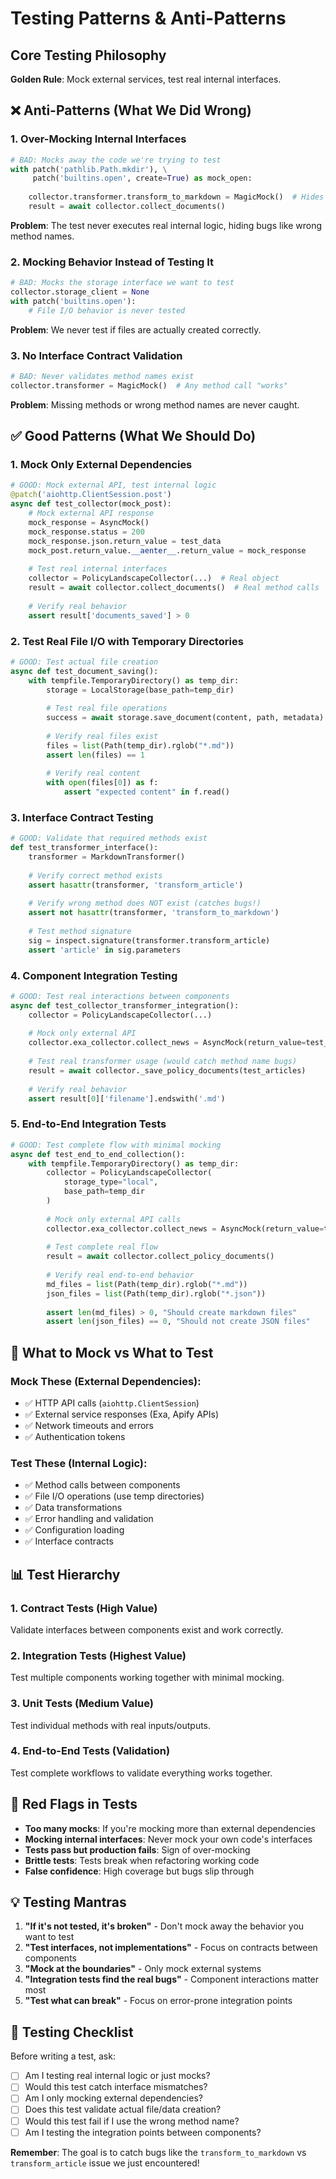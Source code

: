 # Testing Patterns & Anti-Patterns

## Core Testing Philosophy

**Golden Rule**: Mock external services, test real internal interfaces.

## ❌ **Anti-Patterns (What We Did Wrong)**

### 1. Over-Mocking Internal Interfaces
```python
# BAD: Mocks away the code we're trying to test
with patch('pathlib.Path.mkdir'), \
     patch('builtins.open', create=True) as mock_open:
    
    collector.transformer.transform_to_markdown = MagicMock()  # Hides method name bugs!
    result = await collector.collect_documents()
```

**Problem**: The test never executes real internal logic, hiding bugs like wrong method names.

### 2. Mocking Behavior Instead of Testing It
```python
# BAD: Mocks the storage interface we want to test
collector.storage_client = None
with patch('builtins.open'):
    # File I/O behavior is never tested
```

**Problem**: We never test if files are actually created correctly.

### 3. No Interface Contract Validation
```python
# BAD: Never validates method names exist
collector.transformer = MagicMock()  # Any method call "works"
```

**Problem**: Missing methods or wrong method names are never caught.

## ✅ **Good Patterns (What We Should Do)**

### 1. Mock Only External Dependencies
```python
# GOOD: Mock external API, test internal logic
@patch('aiohttp.ClientSession.post')
async def test_collector(mock_post):
    # Mock external API response
    mock_response = AsyncMock()
    mock_response.status = 200
    mock_response.json.return_value = test_data
    mock_post.return_value.__aenter__.return_value = mock_response
    
    # Test real internal interfaces
    collector = PolicyLandscapeCollector(...)  # Real object
    result = await collector.collect_documents()  # Real method calls
    
    # Verify real behavior
    assert result['documents_saved'] > 0
```

### 2. Test Real File I/O with Temporary Directories
```python
# GOOD: Test actual file creation
async def test_document_saving():
    with tempfile.TemporaryDirectory() as temp_dir:
        storage = LocalStorage(base_path=temp_dir)
        
        # Test real file operations
        success = await storage.save_document(content, path, metadata)
        
        # Verify real files exist
        files = list(Path(temp_dir).rglob("*.md"))
        assert len(files) == 1
        
        # Verify real content
        with open(files[0]) as f:
            assert "expected content" in f.read()
```

### 3. Interface Contract Testing
```python
# GOOD: Validate that required methods exist
def test_transformer_interface():
    transformer = MarkdownTransformer()
    
    # Verify correct method exists
    assert hasattr(transformer, 'transform_article')
    
    # Verify wrong method does NOT exist (catches bugs!)
    assert not hasattr(transformer, 'transform_to_markdown')
    
    # Test method signature
    sig = inspect.signature(transformer.transform_article)
    assert 'article' in sig.parameters
```

### 4. Component Integration Testing
```python
# GOOD: Test real interactions between components
async def test_collector_transformer_integration():
    collector = PolicyLandscapeCollector(...)
    
    # Mock only external API
    collector.exa_collector.collect_news = AsyncMock(return_value=test_articles)
    
    # Test real transformer usage (would catch method name bugs)
    result = await collector._save_policy_documents(test_articles)
    
    # Verify real behavior
    assert result[0]['filename'].endswith('.md')
```

### 5. End-to-End Integration Tests
```python
# GOOD: Test complete flow with minimal mocking
async def test_end_to_end_collection():
    with tempfile.TemporaryDirectory() as temp_dir:
        collector = PolicyLandscapeCollector(
            storage_type="local",
            base_path=temp_dir
        )
        
        # Mock only external API calls
        collector.exa_collector.collect_news = AsyncMock(return_value=test_data)
        
        # Test complete real flow
        result = await collector.collect_policy_documents()
        
        # Verify real end-to-end behavior
        md_files = list(Path(temp_dir).rglob("*.md"))
        json_files = list(Path(temp_dir).rglob("*.json"))
        
        assert len(md_files) > 0, "Should create markdown files"
        assert len(json_files) == 0, "Should not create JSON files"
```

## 🎯 **What to Mock vs What to Test**

### Mock These (External Dependencies):
- ✅ HTTP API calls (`aiohttp.ClientSession`)
- ✅ External service responses (Exa, Apify APIs)
- ✅ Network timeouts and errors
- ✅ Authentication tokens

### Test These (Internal Logic):
- ✅ Method calls between components
- ✅ File I/O operations (use temp directories)
- ✅ Data transformations
- ✅ Error handling and validation
- ✅ Configuration loading
- ✅ Interface contracts

## 📊 **Test Hierarchy**

### 1. Contract Tests (High Value)
Validate interfaces between components exist and work correctly.

### 2. Integration Tests (Highest Value)
Test multiple components working together with minimal mocking.

### 3. Unit Tests (Medium Value)
Test individual methods with real inputs/outputs.

### 4. End-to-End Tests (Validation)
Test complete workflows to validate everything works together.

## 🚨 **Red Flags in Tests**

- **Too many mocks**: If you're mocking more than external dependencies
- **Mocking internal interfaces**: Never mock your own code's interfaces
- **Tests pass but production fails**: Sign of over-mocking
- **Brittle tests**: Tests break when refactoring working code
- **False confidence**: High coverage but bugs slip through

## 💡 **Testing Mantras**

1. **"If it's not tested, it's broken"** - Don't mock away the behavior you want to test
2. **"Test interfaces, not implementations"** - Focus on contracts between components
3. **"Mock at the boundaries"** - Only mock external systems
4. **"Integration tests find the real bugs"** - Component interactions matter most
5. **"Test what can break"** - Focus on error-prone integration points

## 📝 **Testing Checklist**

Before writing a test, ask:

- [ ] Am I testing real internal logic or just mocks?
- [ ] Would this test catch interface mismatches?
- [ ] Am I only mocking external dependencies?
- [ ] Does this test validate actual file/data creation?
- [ ] Would this test fail if I use the wrong method name?
- [ ] Am I testing the integration points between components?

**Remember**: The goal is to catch bugs like the `transform_to_markdown` vs `transform_article` issue we just encountered!